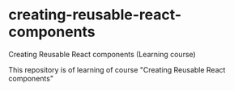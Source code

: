 # creating-reusable-react-components
Creating Reusable React components (Learning course)

This repository is of learning of course "Creating Reusable React components"
